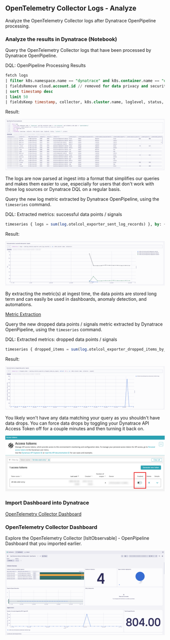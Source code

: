 ## OpenTelemetry Collector Logs - Analyze
Analyze the OpenTelemetry Collector logs after Dynatrace OpenPipeline processing.

### Analyze the results in Dynatrace (Notebook)

Query the OpenTelemetry Collector logs that have been processed by Dynatrace OpenPipeline.

DQL: OpenPipeline Processing Results
```sql
fetch logs
| filter k8s.namespace.name == "dynatrace" and k8s.container.name == "otc-container" and telemetry.sdk.name == "opentelemetry"
| fieldsRemove cloud.account.id // removed for data privacy and security reasons only
| sort timestamp desc
| limit 50
| fieldsKeep timestamp, collector, k8s.cluster.name, loglevel, status, "content.*", content
```

Result:

![OpenPipeline Processing Results](../../../assets/images/dt_opp-otel_collector_analyze_query_logs_post.png)

The logs are now parsed at ingest into a format that simplifies our queries and makes them easier to use, especially for users that don't work with these log sources or Dynatrace DQL on a regular basis.

Query the new log metric extracted by Dynatrace OpenPipeline, using the `timeseries` command.

DQL: Extracted metrics: successful data points / signals
```sql
timeseries { logs = sum(log.otelcol_exporter_sent_log_records) }, by: {k8s.cluster.name, collector}
```

Result:

![Success Metric](../../../assets/images/dt_opp-otel_collector_analyze_query_logs_metric.png)

By extracting the metric(s) at ingest time, the data points are stored long term and can easily be used in dashboards, anomaly detection, and automations.

[Metric Extraction](https://docs.dynatrace.com/docs/platform/openpipeline/use-cases/tutorial-log-processing-pipeline)

Query the new dropped data points / signals metric extracted by Dynatrace OpenPipeline, using the `timeseries` command.

DQL: Extracted metrics: dropped data points / signals
```sql
timeseries { dropped_items = sum(log.otelcol_exporter_dropped_items_by_signal, default: 0) }, by: {k8s.cluster.name, collector, signal}
```

Result:

![Drop Metric](../../../assets/images/dt_opp-otel_collector_analyze_query_drops_metric.png)

You likely won't have any data matching your query as you shouldn't have data drops.  You can force data drops by toggling your Dynatrace API Access Token off for a couple minutes and then turning it back on.

![Toggle Token](../../../assets/images/dt_opp-otel_collector_toggle_token.png)

### Import Dashboard into Dynatrace
[OpenTelemetry Collector Dashboard](https://github.com/dynatrace-wwse/enablement-kubernetes-opentelemetry-openpipeline/blob/main/assets/dynatrace/dashboards/opentelemetry-collector-health-openpipeline.json)

### OpenTelemetry Collector Dashboard

Explore the OpenTelemetry Collector [IsItObservable] - OpenPipeline Dashboard that you imported earlier.

![OpenTelemetry Collector Dashboard](../../../assets/images/dt_opp-otel_collector_analyze_collector_dashboard.png)
